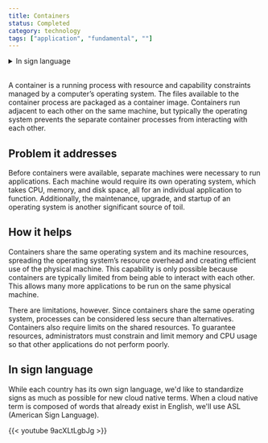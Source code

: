 ```yaml
---
title: Containers
status: Completed
category: technology
tags: ["application", "fundamental", ""]
---
```


<details>
  <summary>In sign language</summary>
  <br>
  While each country has its own sign language, we'd like to standardize signs as much as possible for new cloud native terms.
  When a cloud native term is composed of words that already exist in English, we'll use American Sign Language (ASL).
  <br>
  {{< youtube 9acXLtLgbJg >}}
</details>
<br>

A container is a running process with resource and capability constraints managed by a computer’s operating system. 
The files available to the container process are packaged as a container image. 
Containers run adjacent to each other on the same machine, 
but typically the operating system prevents the separate container processes from interacting with each other.

## Problem it addresses

Before containers were available, separate machines were necessary to run applications. 
Each machine would require its own operating system, which takes CPU, memory, and disk space, 
all for an individual application to function. 
Additionally, the maintenance, upgrade, and startup of an operating system is another significant source of toil. 

## How it helps

Containers share the same operating system and its machine resources, 
spreading the operating system’s resource overhead and creating efficient use of the physical machine. 
This capability is only possible because containers are typically limited from being able to interact with each other. 
This allows many more applications to be run on the same physical machine.

There are limitations, however. 
Since containers share the same operating system, processes can be considered less secure than alternatives. 
Containers also require limits on the shared resources. 
To guarantee resources, administrators must constrain and limit memory and CPU usage so that other applications do not perform poorly.

## In sign language

While each country has its own sign language, we'd like to standardize signs as much as possible for new cloud native terms. When a cloud native term is composed of words that already exist in English, we'll use ASL (American Sign Language).

{{< youtube 9acXLtLgbJg >}}
